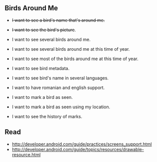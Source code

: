 Birds Around Me
---------------
* ~~I want to see a bird's name that's around me.~~
* ~~I want to see the bird's picture~~.
* I want to see several birds around me.
* I want to see several birds around me at this time of year.
* I want to see most of the birds around me at this time of year.
* I want to see bird metadata.
* I want to see bird's name in several languages.
* I want to have romanian and english support.

* I want to mark a bird as seen.
* I want to mark a bird as seen using my location.
* I want to see the history of marks.


Read
-------
* http://developer.android.com/guide/practices/screens_support.html
* http://developer.android.com/guide/topics/resources/drawable-resource.html
